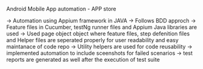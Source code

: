 Android Mobile App automation - APP store

-> Automation using Appium framework in JAVA
-> Follows BDD approch
-> Feature files in Cucumber, testNg runner files and Appium Java libraries are used
-> Used page object object where feature files, step defenition files and Helper files are seperated properly for user readability and easy maintanace of code repo
-> Utility helpers are used for code reusability
-> implemented automation to include sceenshots for failed scenarios
-> test reports are generated as well after the execution of test suite

